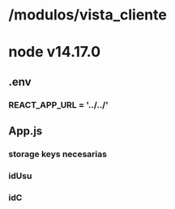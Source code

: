 # /modulos/vista_cliente

# node v14.17.0

## .env
### REACT_APP_URL = '../../'

## App.js
### storage keys necesarias
### idUsu
### idC
